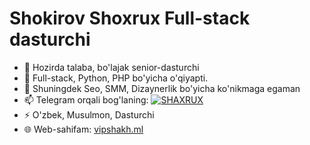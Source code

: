# Shokirov Shoxrux Full-stack dasturchi
- 🔭 Hozirda talaba, bo'lajak senior-dasturchi
- 🌱 Full-stack, Python, PHP bo'yicha o'qiyapti.
- 💬 Shuningdek Seo, SMM, Dizaynerlik bo'yicha ko'nikmaga egaman
- 📫 Telegram orqali bog'laning: [![SHAXRUX](https://img.shields.io/badge/VIPSHAKH-30302f?style=flat&logo=telegram)](https://t.me/VIPSHAKH) 
- ⚡ O'zbek, Musulmon, Dasturchi
- 🌐 Web-sahifam: [vipshakh.ml](https://vipshakh.ml)


